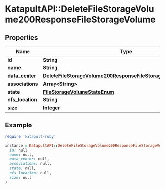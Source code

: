 # KatapultAPI::DeleteFileStorageVolume200ResponseFileStorageVolume

## Properties

| Name | Type | Description | Notes |
| ---- | ---- | ----------- | ----- |
| **id** | **String** |  | [optional] |
| **name** | **String** |  | [optional] |
| **data_center** | [**DeleteFileStorageVolume200ResponseFileStorageVolumeDataCenter**](DeleteFileStorageVolume200ResponseFileStorageVolumeDataCenter.md) |  | [optional] |
| **associations** | **Array&lt;String&gt;** |  | [optional] |
| **state** | [**FileStorageVolumeStateEnum**](FileStorageVolumeStateEnum.md) |  | [optional] |
| **nfs_location** | **String** |  | [optional] |
| **size** | **Integer** |  | [optional] |

## Example

```ruby
require 'katapult-ruby'

instance = KatapultAPI::DeleteFileStorageVolume200ResponseFileStorageVolume.new(
  id: null,
  name: null,
  data_center: null,
  associations: null,
  state: null,
  nfs_location: null,
  size: null
)
```

